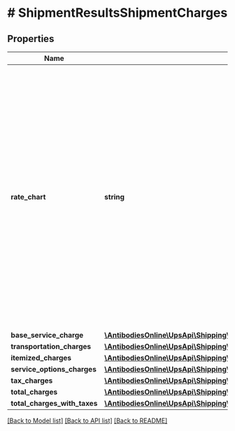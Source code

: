 # # ShipmentResultsShipmentCharges

## Properties

Name | Type | Description | Notes
------------ | ------------- | ------------- | -------------
**rate_chart** | **string** | Rate Type with which Shipment is rated. Possible RateChart values for different regions will be:  US 48 origin:  1 - Daily Rates  3 - Standard List Rates  4 - Retail Rates.  Alaska/Hawaii origin:  1 - Daily Rates  3 - Standard List Rates  4 - Retail Rates.   All Other origins:  1 - Rates  5 - Regional Rates  6 - General List Rates.  3 and 4 do not apply. | [optional]
**base_service_charge** | [**\AntibodiesOnline\UpsApi\Shipping\ShipmentChargesBaseServiceCharge**](ShipmentChargesBaseServiceCharge.md) |  | [optional]
**transportation_charges** | [**\AntibodiesOnline\UpsApi\Shipping\ShipmentChargesTransportationCharges**](ShipmentChargesTransportationCharges.md) |  |
**itemized_charges** | [**\AntibodiesOnline\UpsApi\Shipping\ShipmentResultsShipmentChargesItemizedCharges**](ShipmentResultsShipmentChargesItemizedCharges.md) |  | [optional]
**service_options_charges** | [**\AntibodiesOnline\UpsApi\Shipping\ShipmentChargesServiceOptionsCharges**](ShipmentChargesServiceOptionsCharges.md) |  |
**tax_charges** | [**\AntibodiesOnline\UpsApi\Shipping\ShipmentResultsShipmentChargesTaxCharges**](ShipmentResultsShipmentChargesTaxCharges.md) |  | [optional]
**total_charges** | [**\AntibodiesOnline\UpsApi\Shipping\ShipmentChargesTotalCharges**](ShipmentChargesTotalCharges.md) |  |
**total_charges_with_taxes** | [**\AntibodiesOnline\UpsApi\Shipping\ShipmentChargesTotalChargesWithTaxes**](ShipmentChargesTotalChargesWithTaxes.md) |  | [optional]

[[Back to Model list]](../../README.md#models) [[Back to API list]](../../README.md#endpoints) [[Back to README]](../../README.md)
